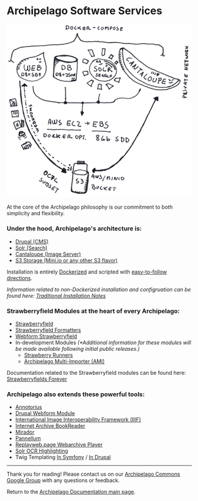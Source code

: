 # Archipelago Software Services

![ADOlife](../imgs/architecture.png)

At the core of the Archipelago philosophy is our commitment to both simplicity and flexibility.

### Under the hood, Archipelago's architecture is:
 - [Drupal (CMS)](https://www.drupal.org/)
 - [Solr (Search)](https://lucene.apache.org/solr/)
 - [Cantaloupe (Image Server)](https://cantaloupe-project.github.io/)
 - [S3 Storage (Mini.io or any other S3 flavor)](https://min.io/)

Installation is entirely [Dockerized](https://www.docker.com) and scripted with [easy-to-follow directions](https://github.com/esmero/archipelago-deployment/blob/1.0.0-RC2/README.md).

_Information related to non-Dockerized installation and configruation can be found here: [Traditional Installation Notes](traditional-install.md)_

### Strawberryfield Modules at the heart of every Archipelago:
  - [Strawberryfield](https://github.com/esmero/strawberryfield)
  - [Strawberryfield Formatters](https://github.com/esmero/format_strawberryfield)
  - [Webform Strawberryfield](https://github.com/esmero/webform_strawberryfield)
  - In-development Modules _(*Additional information for these modules will be made available following initial public releases.)_
    - [Strawberry Runners](https://github.com/esmero/strawberry_runners)
    - [Archipelago Multi-Importer (AMI)](https://github.com/esmero/ami)

Documentation related to the Strawberryfield modules can be found here: [Strawberryfields Forever](strawberryfields.md)

### Archipelago also extends these powerful tools:
  - [Annotorius](https://github.com/recogito/annotorious)
  - [Drupal Webform Module](https://www.drupal.org/project/webform)
  - [International Image Interoperability Framework (IIIF)](https://iiif.io/)
  - [Internet Archive BookReader](https://github.com/internetarchive/bookreader)
  - [Mirador](https://projectmirador.org)
  - [Pannellum](https://github.com/mpetroff/pannellum)
  - [Replayweb.page Webarchive Player](https://github.com/webrecorder/replayweb.page)
  - [Solr OCR Highlighting](https://github.com/dbmdz/solr-ocrhighlighting)
  - Twig Templating [In Symfony](https://twig.symfony.com) / [In Drupal](https://www.drupal.org/docs/theming-drupal/twig-in-drupal)

---

Thank you for reading! Please contact us on our [Archipelago Commons Google Group](https://groups.google.com/forum/#!forum/archipelago-commons) with any questions or feedback.

Return to the [Archipelago Documentation main page](../README.md).
